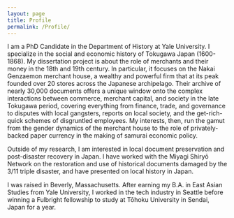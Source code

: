 ```yaml
---
layout: page
title: Profile
permalink: /Profile/
---
```


I am a PhD Candidate in the Department of History at Yale University. I specialize in the social and economic history of Tokugawa Japan (1600-1868). My dissertation project is about the role of merchants and their money in the 18th and 19th century. In particular, it focuses on the Nakai Genzaemon merchant house, a wealthy and powerful firm that at its peak founded over 20 stores across the Japanese archipelago. Their archive of nearly 30,000 documents offers a unique window onto the complex interactions between commerce, merchant capital, and society in the late Tokugawa period, covering everything from finance, trade, and governance to disputes with local gangsters, reports on local society, and the get-rich-quick schemes of disgruntled employees. My interests, then, run the gamut from the gender dynamics of the merchant house to the role of privately-backed paper currency in the making of samurai economic policy.

Outside of my research, I am interested in local document preservation and post-disaster recovery in Japan. I have worked with the Miyagi Shiry&#333; Network on the restoration and use of historical documents damaged by the 3/11 triple disaster, and have presented on local history in Japan.
 
I was raised in Beverly, Massachusetts. After earning my B.A. in East Asian Studies from Yale University, I worked in the tech industry in Seattle before winning a Fulbright fellowship to study at T&#333;hoku University in Sendai, Japan for a year.
